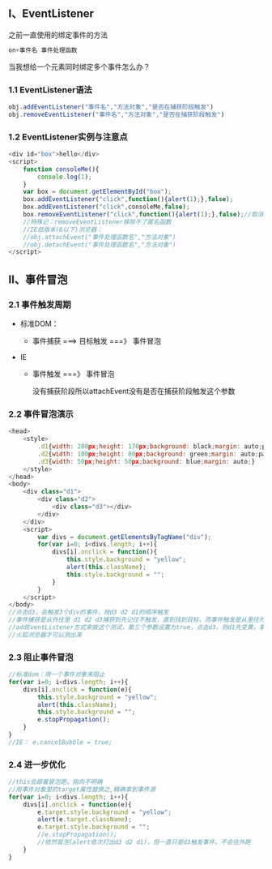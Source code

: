 ## Ⅰ、EventListener

之前一直使用的绑定事件的方法

```javascript
on+事件名 事件处理函数
```

当我想给一个元素同时绑定多个事件怎么办？

### 1.1 EventListener语法

```javascript
obj.addEventListener("事件名","方法对象","是否在捕获阶段触发")
obj.removeEventListener("事件名","方法对象","是否在捕获阶段触发")
```

### 1.2 EventListener实例与注意点

```javascript
<div id="box">hello</div>
<script>
    function consoleMe(){
        console.log(1);
	}
	var box = document.getElementById("box");
	box.addEventListener("click",function(){alert(1);},false);
	box.addEventListener("click",consoleMe,false);
	box.removeEventListener("click",function(){alert(1);},false);//取消无效
	//特殊记：removeEventListener移除不了匿名函数
    //IE低版本(6以下)浏览器：
	//obj.attachEvent("事件处理函数名","方法对象")
    //obj.detachEvent("事件处理函数名","方法对象")
</script>
```



## Ⅱ、事件冒泡

### 2.1 事件触发周期

- 标准DOM：

  - 事件捕获	===>	目标触发	===》	事件冒泡

- IE

  - 事件触发	===》	事件冒泡	

    没有捕获阶段所以attachEvent没有是否在捕获阶段触发这个参数

### 2.2 事件冒泡演示

```javascript
<head>
	<style>
        .d1{width: 200px;height: 170px;background: black;margin: auto;padding-top: 30px;}
        .d2{width: 100px;height: 80px;background: green;margin: auto;padding-top: 20px;}
        .d3{width: 50px;height: 50px;background: blue;margin: auto;}
    </style>
</head>
<body>
	<div class="d1">
        <div class="d2">
            <div class="d3"></div>
        </div>
    </div>
	<script>
     	var divs = document.getElementsByTagName("div");
        for(var i=0; i<divs.length; i++){
            divs[i].onclick = function(){
                this.style.background = "yellow";
                alert(this.className);
                this.style.background = "";
            }
        }
    </script>
</body>
//点击d3，会触发3个div的事件，按d3 d2 d1的顺序触发
//事件捕获是从外往里 d1 d2 d3捕获到先记住不触发，直到找到目标，而事件触发是从里往外d3 d2 d1往外冒泡触发
//addEventListener方式来做这个测试，第三个参数设置为true，点击d3，则d1先变黄，事件捕获时触发
//火狐浏览器才可以测出来
```

### 2.3 阻止事件冒泡

```javascript
//标准dom：用一个事件对象来阻止
for(var i=0; i<divs.length; i++){
	divs[i].onclick = function(e){
		this.style.background = "yellow";
		alert(this.className);
		this.style.background = "";
		e.stopPropagation();
	}
}
//IE： e.cancelBubble = true;
```

### 2.4 进一步优化

```javascript
//this会跟着冒泡跑，指向不明确
//用事件对象里的target属性替换之,精确拿到事件源
for(var i=0; i<divs.length; i++){
	divs[i].onclick = function(e){
		e.target.style.background = "yellow";
		alert(e.target.className);
		e.target.style.background = "";
		//e.stopPropagation();
        //依然冒泡(alert依次打出d3 d2 d1)，但一直只是d3触发事件，不会往外跑
	}
}
```
